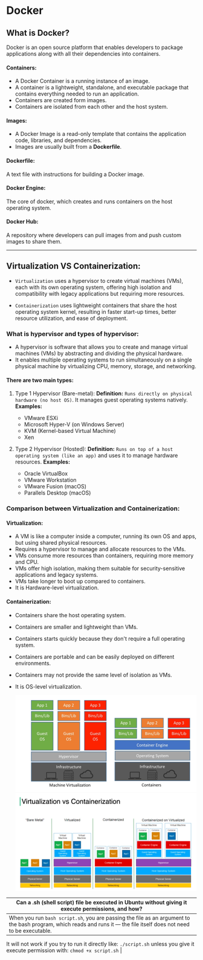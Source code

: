 # Docker
## What is Docker?
Docker is an open source platform that enables developers to package applications along with all their dependencies into containers.

#### Containers:
- A Docker Container is a running instance of an image.
- A container is a lightweight, standalone, and executable package that contains everything needed to run an application.
- Containers are created form images.
- Containers are isolated from each other and the host system.
#### Images:
- A Docker Image is a read-only template that contains the application code, libraries, and dependencies.
- Images are usually built from a **Dockerfile**.
#### Dockerfile:
A text file with instructions for building a Docker image. 
#### Docker Engine:
The core of docker, which creates and runs containers on the host operating system.
#### Docker Hub:
A repository where developers can pull images from and push custom images to share them.

---

## Virtualization VS Containerization:
- `Virtualization` uses a hypervisor to create virtual machines (VMs), each with its own operating system, offering high isolation and compatibility with legacy applications but requiring more resources. 

- `Containerization` uses lightweight containers that share the host operating system kernel, resulting in faster start-up times, better resource utilization, and ease of deployment. 

### What is hypervisor and types of hypervisor:
- A hypervisor is software that allows you to create and manage virtual machines (VMs) by abstracting and dividing the physical hardware.  
- It enables multiple operating systems to run simultaneously on a single physical machine by virtualizing CPU, memory, storage, and networking.
#### There are two main types:
1. Type 1 Hypervisor (Bare-metal):
  **Definition:** `Runs directly on physical hardware (no host OS)`. It manages guest operating systems natively.
   **Examples:**
      - VMware ESXi
      - Microsoft Hyper-V (on Windows Server)
      - KVM (Kernel-based Virtual Machine)
      - Xen
        
2. Type 2 Hypervisor (Hosted):
  **Definition:** `Runs on top of a host operating system (like an app)` and uses it to manage hardware resources.
   **Examples:**
      - Oracle VirtualBox
      - VMware Workstation
      - VMware Fusion (macOS)
      - Parallels Desktop (macOS)


### Comparison between Virtualization and Containerization:
#### Virtualization:
- A VM is like a computer inside a computer, running its own OS and apps, but using shared physical resources.
- Requires a hypervisor to manage and allocate resources to the VMs.
- VMs consume more resources than containers, requiring more memory and CPU.
- VMs offer high isolation, making them suitable for security-sensitive applications and legacy systems.
- VMs take longer to boot up compared to containers.
- It is Hardware-level virtualization.
  
#### Containerization:
- Containers share the host operating system.
- Containers are smaller and lightweight than VMs.
- Containers starts quickly because they don't require a full operating system.
- Containers are portable and can be easily deployed on different environments.
- Containers may not provide the same level of isolation as VMs.
- It is OS-level virtualization.

  ![docker](https://github.com/Vaishnavi-M-Patil/Docker/blob/main/assets/docker.jpg)
  ![bare-metal](https://github.com/Vaishnavi-M-Patil/Docker/blob/main/assets/bare%20metal.jpg)

| Can a .sh (shell script) file be executed in Ubuntu without giving it execute permissions, and how? |
| ---------------------------------------------------------------------------------------------------- |
| When you run `bash script.sh`, you are passing the file as an argument to the bash program, which reads and runs it — the file itself does not need to be executable.
It will not work if you try to run it directly like:
```./script.sh```
unless you give it execute permission with:
```chmod +x script.sh``` |
